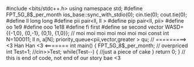 #include <bits/stdc++.h>
using namespace std;
#define FPT_5G_8$_per_month ios_base::sync_with_stdio(0); cin.tie(0); cout.tie(0);
#define ll long long
#define pii pair<ll, ll >
#define pip pair<ll, pii>
#define oo 1e9
#define ooo 1e18
#define fi first
#define se second
vector<pii > WASD={{-1,0}, {0,-1}, {0,1}, {1,0}};
// moi moi moi moi moi moi moi
const int N=100011;
ll n, a[N];
priority_queue<pii,vector<pii>,greater<pii> > qu;
// =========> <3 Han Han <3 <=======
int main()
{
    FPT_5G_8$_per_month; // overpriced
    int Test=1;         //cin>>Test;
    while(Test--)
    {
        //just a piece of cake
    }
    return 0;
}
// this is end of code, not end of our story bae <3
